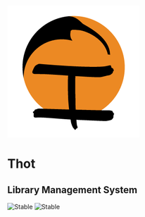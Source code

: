 ![Logo](/public/images/logo/logo.png)

# Thot
## Library Management System

![Stable](https://img.shields.io/github/v/release/codbear/thot?label=stable&style=for-the-badge)
![Stable](https://img.shields.io/github/v/release/codbear/thot?include_prereleases&label=pre-release&style=for-the-badge)
